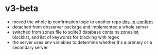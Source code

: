 # v3-beta

-   moved the whole ip confirmation logic to another repo [dns-ip-confirm](https://github.com/mafazaa-org/dns-ip-confirm)
-   detached from dnsserver package and implemented a whole server
-   switched from zones file to sqlite3 database contains zoneslist, blocklist, and list of keywords for blocking with regex
-   the server uses env variables to determine whether it's a primary or a secondary server
